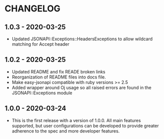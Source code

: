 # CHANGELOG

## 1.0.3 - 2020-03-25

- Updated JSONAPI::Exceptions::HeadersExceptions to allow wildcard matching for Accept header

## 1.0.2 - 2020-03-25

- Updated README and fix READE broken links
- Reorganization of README files into docs file.
- Make easy-jsonapi compatible with ruby versions >= 2.5
- Added wrapper around Oj usage so all raised errors are found in the JSONAPI::Exceptions module

## 1.0.0 - 2020-03-24

- This is the first release with a version of 1.0.0. All main features supported, but user configurations can be developed to provide greater adherence to the spec and more developer features.

